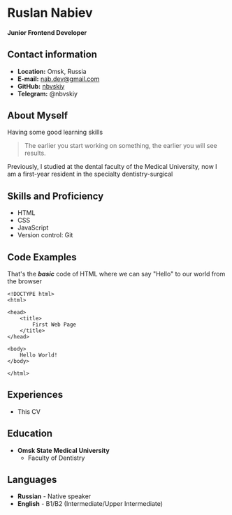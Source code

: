 # Ruslan Nabiev

#### Junior Frontend Developer

## Contact information
* __Location:__ Omsk, Russia
* __E-mail:__ nab.dev@gmail.com
* __GitHub:__ [nbvskiy](https://github.com/nbvskiy)
* __Telegram:__ @nbvskiy

## About Myself
Having some good learning skills 
>The earlier you start working on something, the earlier you will see results.

Previously, I studied at the dental faculty of the Medical University, now I am a first-year resident in the specialty dentistry-surgical

## Skills and Proficiency
* HTML
* CSS 
* JavaScript 
* Version control: Git 

## Code Examples
That's the ___basic___ code of HTML where we can say "Hello" to our world from the browser

```
<!DOCTYPE html>
<html>
 
<head>
    <title>
        First Web Page
    </title>
</head>
 
<body>
    Hello World!
</body>
 
</html>
```

## Experiences
* This CV

## Education
* __Omsk State Medical University__
    + Faculty of Dentistry

## Languages
* __Russian__ - Native speaker
* __English__ - B1/B2 (Intermediate/Upper Intermediate)